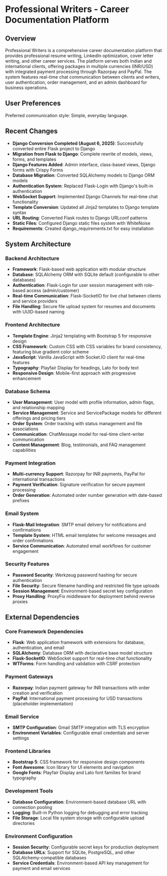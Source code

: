# Professional Writers - Career Documentation Platform

## Overview

Professional Writers is a comprehensive career documentation platform that provides professional resume writing, LinkedIn optimization, cover letter writing, and other career services. The platform serves both Indian and international clients, offering packages in multiple currencies (INR/USD) with integrated payment processing through Razorpay and PayPal. The system features real-time chat communication between clients and writers, user authentication, order management, and an admin dashboard for business operations.

## User Preferences

Preferred communication style: Simple, everyday language.

## Recent Changes

- **Django Conversion Completed (August 6, 2025)**: Successfully converted entire Flask project to Django
- **Migration from Flask to Django**: Complete rewrite of models, views, forms, and templates
- **Django Features Added**: Admin interface, class-based views, Django forms with Crispy Forms
- **Database Migration**: Converted SQLAlchemy models to Django ORM models
- **Authentication System**: Replaced Flask-Login with Django's built-in authentication
- **WebSocket Support**: Implemented Django Channels for real-time chat functionality
- **Template Conversion**: Updated all Jinja2 templates to Django template syntax
- **URL Routing**: Converted Flask routes to Django URLconf patterns
- **Static Files**: Configured Django static files system with WhiteNoise
- **Requirements**: Created django_requirements.txt for easy installation

## System Architecture

### Backend Architecture
- **Framework**: Flask-based web application with modular structure
- **Database**: SQLAlchemy ORM with SQLite default (configurable to other databases)
- **Authentication**: Flask-Login for user session management with role-based access (admin/customer)
- **Real-time Communication**: Flask-SocketIO for live chat between clients and service providers
- **File Handling**: Secure file upload system for resumes and documents with UUID-based naming

### Frontend Architecture
- **Template Engine**: Jinja2 templating with Bootstrap 5 for responsive design
- **CSS Framework**: Custom CSS with CSS variables for brand consistency, featuring blue gradient color scheme
- **JavaScript**: Vanilla JavaScript with Socket.IO client for real-time features
- **Typography**: Playfair Display for headings, Lato for body text
- **Responsive Design**: Mobile-first approach with progressive enhancement

### Database Schema
- **User Management**: User model with profile information, admin flags, and relationship mapping
- **Service Management**: Service and ServicePackage models for different offerings and pricing tiers
- **Order System**: Order tracking with status management and file associations
- **Communication**: ChatMessage model for real-time client-writer communication
- **Content Management**: Blog, testimonials, and FAQ management capabilities

### Payment Integration
- **Multi-currency Support**: Razorpay for INR payments, PayPal for international transactions
- **Payment Verification**: Signature verification for secure payment processing
- **Order Generation**: Automated order number generation with date-based prefixes

### Email System
- **Flask-Mail Integration**: SMTP email delivery for notifications and confirmations
- **Template System**: HTML email templates for welcome messages and order confirmations
- **Service Communication**: Automated email workflows for customer engagement

### Security Features
- **Password Security**: Werkzeug password hashing for secure authentication
- **File Security**: Secure filename handling and restricted file type uploads
- **Session Management**: Environment-based secret key configuration
- **Proxy Handling**: ProxyFix middleware for deployment behind reverse proxies

## External Dependencies

### Core Framework Dependencies
- **Flask**: Web application framework with extensions for database, authentication, and email
- **SQLAlchemy**: Database ORM with declarative base model structure
- **Flask-SocketIO**: WebSocket support for real-time chat functionality
- **WTForms**: Form handling and validation with CSRF protection

### Payment Gateways
- **Razorpay**: Indian payment gateway for INR transactions with order creation and verification
- **PayPal**: International payment processing for USD transactions (placeholder implementation)

### Email Service
- **SMTP Configuration**: Gmail SMTP integration with TLS encryption
- **Environment Variables**: Configurable email credentials and server settings

### Frontend Libraries
- **Bootstrap 5**: CSS framework for responsive design components
- **Font Awesome**: Icon library for UI elements and navigation
- **Google Fonts**: Playfair Display and Lato font families for brand typography

### Development Tools
- **Database Configuration**: Environment-based database URL with connection pooling
- **Logging**: Built-in Python logging for debugging and error tracking
- **File Storage**: Local file system storage with configurable upload directories

### Environment Configuration
- **Session Security**: Configurable secret keys for production deployment
- **Database URLs**: Support for SQLite, PostgreSQL, and other SQLAlchemy-compatible databases
- **Service Credentials**: Environment-based API key management for payment and email services